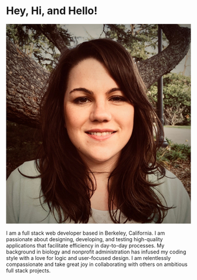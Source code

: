 <div class="container">
  <div class="row">
    <div class="col-xs-12 col-s-12 col-m-6 col-lg-6 greeting">
      <h1>Hey, Hi, and Hello!</h1>
    </div>
    <div class="col-xs-8 col-s-8 col-m-4 col-lg-4 biopic-container">
      <img class="img-fluid biopic" src="assets/images/biopic.jpg" alt="Maddy Ford Picture">
    </div>
  </div>
  <div class="row">
    <div class="col bio-para-container">
      <p>I am a full stack web developer based in Berkeley, California.
         I am passionate about designing, developing, and testing high-quality
         applications that facilitate efficiency in day-to-day processes. My
         background in biology and nonprofit administration has infused my coding
         style with a love for logic and user-focused design. I am relentlessly
         compassionate and take great joy in collaborating with others on ambitious
         full stack projects.</p>
    </div>
  </div>
</div>
